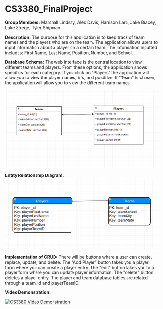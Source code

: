 # CS3380_FinalProject

**Group Members:** Marshall Lindsay, Alex Davis, Harrison Lara, Jake Bracey, Luke Strege, Tyler Shipman

**Description:**
The purpose for this application is to keep track of team names and the players who are on the team. The application allows users to input information about a player on a certain team. The information inputted includes: First Name, Last Name, Position, Number, and School.

**Database Schema:**
The web interface is the central location to view different teams and players. From these options, the application shows specifics for each category. If you click on "Players" the application will allow you to view the player names, #'s, and postition. If "Team" is chosen, the application will allow you to view the different team names. 

![Database Schema](https://github.com/tylerShipman/CS3380_FinalProject/raw/master/Database%20Schema.PNG)

**Entity Relationship Diagram:**
![ERD](https://github.com/tylerShipman/CS3380_FinalProject/blob/master/ERD.PNG?raw=true)

**Implementation of CRUD:**
There will be buttons where a user can create, replace, update, and delete. The "Add Player" button takes you a player form where you can create a player entry. The "edit" button takes you to a player form where you can update player information. The "delete" button deletes a player entry. The player and team database tables are related through a team_id and playerTeamID.

**Video Demonstration:**

[![CS3380 Video Demonstration](http://img.youtube.com/vi/5gYNt8lBFi0/0.jpg)](http://www.youtube.com/watch?v=5gYNt8lBFi0 "CS3380 Final Project")

